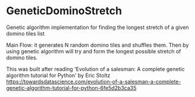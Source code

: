 # GeneticDominoStretch
Genetic algorithm implementation for finding the longest stretch of a given domino tiles list

Main Flow:
it generates N random domino tiles and shuffles them. 
Then by using genetic algorithm will try and form the longest possible stretch of domino tiles. 

This was built after reading 'Evolution of a salesman: A complete genetic algorithm tutorial for Python' by Eric Stoltz 
https://towardsdatascience.com/evolution-of-a-salesman-a-complete-genetic-algorithm-tutorial-for-python-6fe5d2b3ca35

